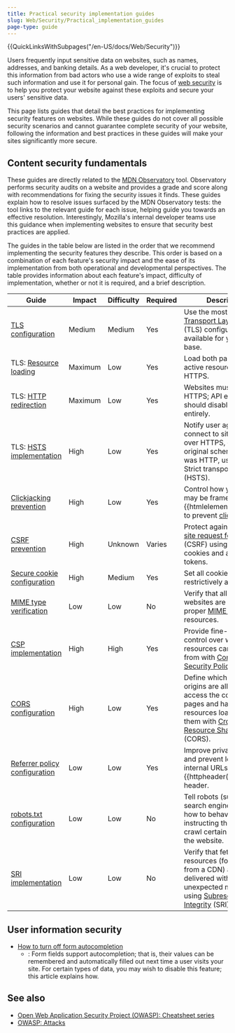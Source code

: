 ```yaml
---
title: Practical security implementation guides
slug: Web/Security/Practical_implementation_guides
page-type: guide
---
```


{{QuickLinksWithSubpages("/en-US/docs/Web/Security")}}

Users frequently input sensitive data on websites, such as names, addresses, and banking details. As a web developer, it's crucial to protect this information from bad actors who use a wide range of exploits to steal such information and use it for personal gain. The focus of [web security](/en-US/docs/Web/Security) is to help you protect your website against these exploits and secure your users' sensitive data.

This page lists guides that detail the best practices for implementing security features on websites. While these guides do not cover all possible security scenarios and cannot guarantee complete security of your website, following the information and best practices in these guides will make your sites significantly more secure.

## Content security fundamentals

These guides are directly related to the [MDN Observatory](/en-US/observatory/) tool. Observatory performs security audits on a website and provides a grade and score along with recommendations for fixing the security issues it finds. These guides explain how to resolve issues surfaced by the MDN Observatory tests: the tool links to the relevant guide for each issue, helping guide you towards an effective resolution. Interestingly, Mozilla's internal developer teams use this guidance when implementing websites to ensure that security best practices are applied.

The guides in the table below are listed in the order that we recommend implementing the security features they describe. This order is based on a combination of each feature's security impact and the ease of its implementation from both operational and developmental perspectives. The table provides information about each feature's impact, difficulty of implementation, whether or not it is required, and a brief description.

| Guide                                                                                                                             | Impact  | Difficulty | Required | Description                                                                                                                                                                          |
| --------------------------------------------------------------------------------------------------------------------------------- | ------- | ---------- | -------- | ------------------------------------------------------------------------------------------------------------------------------------------------------------------------------------ |
| [TLS configuration](/en-US/docs/Web/Security/Practical_implementation_guides/TLS#tls_configuration)                               | Medium  | Medium     | Yes      | Use the most secure [Transport Layer Security](/en-US/docs/Glossary/TLS) (TLS) configuration available for your user base.                                                           |
| TLS: [Resource loading](/en-US/docs/Web/Security/Practical_implementation_guides/TLS#resource_loading)                                 | Maximum | Low        | Yes      | Load both passive and active resources via HTTPS.                                                                                                                                    |
| TLS: [HTTP redirection](/en-US/docs/Web/Security/Practical_implementation_guides/TLS#http_redirections)                                | Maximum | Low        | Yes      | Websites must redirect to HTTPS; API endpoints should disable HTTP entirely.                                                                                                         |
| TLS: [HSTS implementation](/en-US/docs/Web/Security/Practical_implementation_guides/TLS#http_strict_transport_security_implementation) | High    | Low        | Yes      | Notify user agents to connect to sites only over HTTPS, even if the original scheme chosen was HTTP, using HTTP Strict transport security (HSTS).                                    |
| [Clickjacking prevention](/en-US/docs/Web/Security/Practical_implementation_guides/Clickjacking)                                       | High    | Low        | Yes      | Control how your site may be framed within an {{htmlelement("iframe")}} to prevent [clickjacking](/en-US/docs/Glossary/Clickjacking).                                                |
| [CSRF prevention](/en-US/docs/Web/Security/Practical_implementation_guides/CSRF_prevention)                                            | High    | Unknown    | Varies   | Protect against [Cross-site request forgery](/en-US/docs/Glossary/CSRF) (CSRF) using `SameSite` cookies and anti-CSRF tokens.                                                        |
| [Secure cookie configuration](/en-US/docs/Web/Security/Practical_implementation_guides/Cookies)                                        | High    | Medium     | Yes      | Set all cookies as restrictively as possible.                                                                                                                                        |
| [MIME type verification](/en-US/docs/Web/Security/Practical_implementation_guides/MIME_types)                                          | Low     | Low        | No       | Verify that all your websites are setting the proper [MIME types](/en-US/docs/Glossary/MIME_type) for all resources.                                                                 |
| [CSP implementation](/en-US/docs/Web/Security/Practical_implementation_guides/CSP)                                                     | High    | High       | Yes      | Provide fine-grained control over where site resources can be loaded from with [Content Security Policy](/en-US/docs/Glossary/CSP) (CSP).                                            |
| [CORS configuration](/en-US/docs/Web/Security/Practical_implementation_guides/CORS)                                                    | High    | Low        | Yes      | Define which non-same origins are allowed to access the content of pages and have resources loaded from them with [Cross-Origin Resource Sharing](/en-US/docs/Glossary/CORS) (CORS). |
| [Referrer policy configuration](/en-US/docs/Web/Security/Practical_implementation_guides/Referrer_policy)                              | Low     | Low        | Yes      | Improve privacy for users and prevent leaking of internal URLs via the {{httpheader("Referer")}} header.                                                                             |
| [robots.txt configuration](/en-US/docs/Web/Security/Practical_implementation_guides/Robots_txt)                                        | Low     | Low        | No       | Tell robots (such as search engine indexers) how to behave by instructing them not to crawl certain paths on the website.                                                            |
| [SRI implementation](/en-US/docs/Web/Security/Practical_implementation_guides/SRI)                                                     | Low     | Low        | No       | Verify that fetched resources (for example, from a CDN) are delivered without unexpected manipulation using [Subresource Integrity](/en-US/docs/Glossary/SRI) (SRI).                 |

## User information security

- [How to turn off form autocompletion](/en-US/docs/Web/Security/Practical_implementation_guides/Turning_off_form_autocompletion)
  - : Form fields support autocompletion; that is, their values can be remembered and automatically filled out next time a user visits your site. For certain types of data, you may wish to disable this feature; this article explains how.

## See also

- [Open Web Application Security Project (OWASP): Cheatsheet series](https://cheatsheetseries.owasp.org/)
- [OWASP: Attacks](https://owasp.org/www-community/attacks/)
